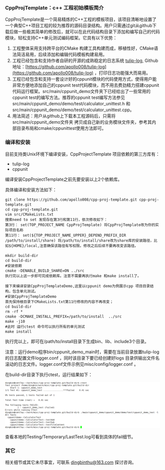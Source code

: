### CppProjTemplate：c++ 工程初始模板简介

CppProjTemplate是一个简易精炼的C++工程的模板项目，该项目清晰地设置了一个典型C++项目工程的较为推荐的源码目录结构。用户只需通过git从github下载后做一些极其简单的修改后，就可以在此代码结构目录下添加和编写自己的代码模块，轻松支持C++单元测试编码框架。它具有以下优势：

1. 工程整体采用支持跨平台的CMake 构建工具构建而成，移植性好，CMake语法简洁易用，后续添加和编辑代码模板构建易用。
2. 工程已经包含和支持作者自研的开源的成熟稳定的日志系统 [tulip-log](https://github.com/apollo008/tulip-log), Github地址：[https://github.com/apollo008/tulip-log](https://github.com/apollo008/tulip-log) ，打印日志功能强大而易用。
3. 工程已经包含和支持一套设计好的cppunit模块的代码使用方式，使得用户能非常方便地添加自己的cppunit test代码模块，而不用去费劲精力搭建cppunit代码运行框架。src/main/cppunit_demo文件夹下已经给出了一些常用的cppunit test的编写方法。推荐的cppunit test编写方法参见src/main/cppunit_demo/demo/test/calculator_unittest.h 和src/main/cppunit_demo/demo/test/calculator_unittest.cpp。
4. 用法简述：用户从github上下载本工程源码后，只需将src/main/cppunit_demo文件夹 拷贝成自己新的业务模块文件夹，参考其内部目录布局和cmake/cppunittest使用方法即可。



### 编译和安装

目前支持类Unix环境下编译安装，CppProjectTemplate 项目依赖的第三方库有：
- tulip-log
- cppunit 

编译安装CppProjectTemplate之前先要安装以上2个依赖库。

具体编译和安装方法如下：

```
git clone https://github.com/apollo008/cpp-proj-template.git cpp-proj-template.git
cd cpp-proj-template.git
vim src/CMakeLists.txt 
搜索need to set 发现存在第3行和第11行，依次修改如下：
第3行： set(TOP_PROJECT_NAME CppProjTemplate) 将CppProjTemplate改为你的实际项目名称
第11行： set(${TOP_PROJECT_NAME_UPPER}_DEPEND_PREFIX_DIR /path/to/install/share) 将/path/to/install/share改为share库的安装路径，比如${HOME}/local,注意确保该路径有写权限。修改之后后续不要再改变该路径。

mkdir build-dir
cd build-dir
#安装依赖
cmake -DENABLE_BUILD_SHARE=ON ../src
执行完以上这一步即可完成依赖库。注意不需要再执行make 和make install了。

接下来编译安装CppProjTemplateDemo,这里以cppunit demo为例展示cpp 项目目录结构，包含单元测试。
#安装CppProjTemplateDemo
首先保持根目录下CMakeLists.txt第11行修改的内容不再改变；
cd build-dir
rm -rf *
cmake -DCMAKE_INSTALL_PREFIX=/path/to/install  ../src
make -j10
#此时 运行ctest 命令可以执行所有的单元测试
make install

```

执行完以上，即可在/path/to/install目录下生成bin、lib、include3个目录。

注意：运行demo程序bin/cppunit_demo_main时，需要在当前目录放置tulip-log的日志配置文件logger.conf ，同时该目录下要已经创建好logs 目录供输出文件名滚动的日志文件。logger.conf文件示例见misc/config/logger.conf 。

在build-dir目录下执行ctest，运行结果如下：

![image-20210223155157934](https://raw.githubusercontent.com/apollo008/picgo/master/img/20210223155157.png)

查看本地的Testing/Temporary/LastTest.log可看到具体的fail细节。

### 其它

相关细节或其它未尽事宜，可联系 dingbinthu@163.com 探讨咨询。

